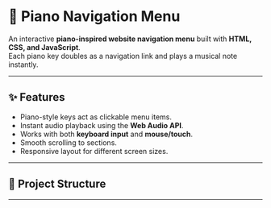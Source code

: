 # 🎹 Piano Navigation Menu  

An interactive **piano-inspired website navigation menu** built with **HTML, CSS, and JavaScript**.  
Each piano key doubles as a navigation link and plays a musical note instantly.

---

## ✨ Features
- Piano-style keys act as clickable menu items.  
- Instant audio playback using the **Web Audio API**.  
- Works with both **keyboard input** and **mouse/touch**.  
- Smooth scrolling to sections.  
- Responsive layout for different screen sizes.  

---

## 📂 Project Structure


---
